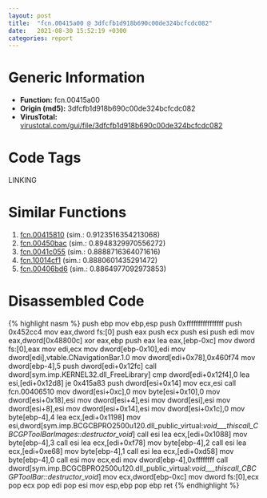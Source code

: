```yaml
---
layout: post
title:  "fcn.00415a00 @ 3dfcfb1d918b690c00de324bcfcdc082"
date:   2021-08-30 15:52:19 +0300
categories: report
---
```


# Generic Information
- **Function:** fcn.00415a00
- **Origin (md5):** 3dfcfb1d918b690c00de324bcfcdc082
- **VirusTotal:** [virustotal.com/gui/file/3dfcfb1d918b690c00de324bcfcdc082][virustotal_ref]

# Code Tags
<span class="tag" id="LINKING">LINKING</span>


# Similar Functions

1. [fcn.00415810][similar_1_ref] (sim.: 0.9123516354213068)
2. [fcn.00450bac][similar_2_ref] (sim.: 0.8948329970556272)
3. [fcn.0041c055][similar_3_ref] (sim.: 0.8888716364071616)
4. [fcn.10014cf1][similar_4_ref] (sim.: 0.8880601435291472)
5. [fcn.00406bd6][similar_5_ref] (sim.: 0.8864977092973853)


# Disassembled Code

{% highlight nasm %}
push ebp
mov ebp,esp
push 0xffffffffffffffff
push 0x452cc4
mov eax,dword fs:[0]
push eax
push ecx
push esi
push edi
mov eax,dword[0x48800c]
xor eax,ebp
push eax
lea eax,[ebp-0xc]
mov dword fs:[0],eax
mov edi,ecx
mov dword[ebp-0x10],edi
mov dword[edi],vtable.CNavigationBar.1.0
mov dword[edi+0x78],0x460f74
mov dword[ebp-4],5
push dword[edi+0x12fc]
call dword[sym.imp.KERNEL32.dll_FreeLibrary]
cmp dword[edi+0x12f4],0
lea esi,[edi+0x12d8]
je 0x415a83
push dword[esi+0x14]
mov ecx,esi
call fcn.00406510
mov dword[esi+0xc],0
mov byte[esi+0x10],0
mov dword[esi+0x18],esi
mov dword[esi+4],esi
mov dword[esi],esi
mov dword[esi+8],esi
mov dword[esi+0x14],esi
mov dword[esi+0x1c],0
mov byte[ebp-4],4
lea ecx,[edi+0x1198]
mov esi,dword[sym.imp.BCGCBPRO2500u120.dll_public_virtual:_void___thiscall_CBCGPToolBarImages::destructor_void_]
call esi
lea ecx,[edi+0x1088]
mov byte[ebp-4],3
call esi
lea ecx,[edi+0xf78]
mov byte[ebp-4],2
call esi
lea ecx,[edi+0xe68]
mov byte[ebp-4],1
call esi
lea ecx,[edi+0xd58]
mov byte[ebp-4],0
call esi
mov ecx,edi
mov dword[ebp-4],0xffffffff
call dword[sym.imp.BCGCBPRO2500u120.dll_public_virtual:_void___thiscall_CBCGPToolBar::destructor_void_]
mov ecx,dword[ebp-0xc]
mov dword fs:[0],ecx
pop ecx
pop edi
pop esi
mov esp,ebp
pop ebp
ret 
{% endhighlight %}


[similar_1_ref]: /report/fcn.00415810@3dfcfb1d918b690c00de324bcfcdc082
[similar_2_ref]: /report/fcn.00450bac@9c2b894b84f59672d8be2e984066f76f
[similar_3_ref]: /report/fcn.0041c055@9c2b894b84f59672d8be2e984066f76f
[similar_4_ref]: /report/fcn.10014cf1@e5d49e0823e602f2ee948ac39d32c1eb
[similar_5_ref]: /report/fcn.00406bd6@617bd594ba13d0dcc08a315774c342d4
[virustotal_ref]: https://www.virustotal.com/gui/file/3dfcfb1d918b690c00de324bcfcdc082